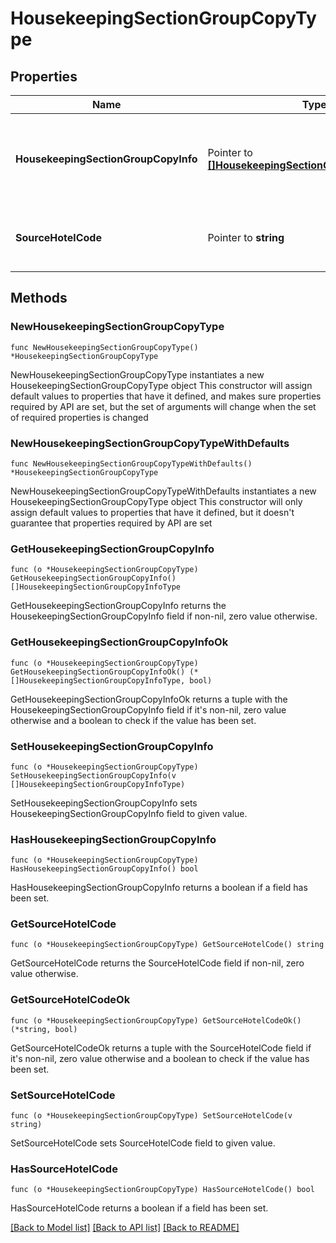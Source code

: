 # HousekeepingSectionGroupCopyType

## Properties

Name | Type | Description | Notes
------------ | ------------- | ------------- | -------------
**HousekeepingSectionGroupCopyInfo** | Pointer to [**[]HousekeepingSectionGroupCopyInfoType**](HousekeepingSectionGroupCopyInfoType.md) | List of detailed information of Housekeeping section groups to copy. | [optional] 
**SourceHotelCode** | Pointer to **string** | Source property of the Housekeeping section group. | [optional] 

## Methods

### NewHousekeepingSectionGroupCopyType

`func NewHousekeepingSectionGroupCopyType() *HousekeepingSectionGroupCopyType`

NewHousekeepingSectionGroupCopyType instantiates a new HousekeepingSectionGroupCopyType object
This constructor will assign default values to properties that have it defined,
and makes sure properties required by API are set, but the set of arguments
will change when the set of required properties is changed

### NewHousekeepingSectionGroupCopyTypeWithDefaults

`func NewHousekeepingSectionGroupCopyTypeWithDefaults() *HousekeepingSectionGroupCopyType`

NewHousekeepingSectionGroupCopyTypeWithDefaults instantiates a new HousekeepingSectionGroupCopyType object
This constructor will only assign default values to properties that have it defined,
but it doesn't guarantee that properties required by API are set

### GetHousekeepingSectionGroupCopyInfo

`func (o *HousekeepingSectionGroupCopyType) GetHousekeepingSectionGroupCopyInfo() []HousekeepingSectionGroupCopyInfoType`

GetHousekeepingSectionGroupCopyInfo returns the HousekeepingSectionGroupCopyInfo field if non-nil, zero value otherwise.

### GetHousekeepingSectionGroupCopyInfoOk

`func (o *HousekeepingSectionGroupCopyType) GetHousekeepingSectionGroupCopyInfoOk() (*[]HousekeepingSectionGroupCopyInfoType, bool)`

GetHousekeepingSectionGroupCopyInfoOk returns a tuple with the HousekeepingSectionGroupCopyInfo field if it's non-nil, zero value otherwise
and a boolean to check if the value has been set.

### SetHousekeepingSectionGroupCopyInfo

`func (o *HousekeepingSectionGroupCopyType) SetHousekeepingSectionGroupCopyInfo(v []HousekeepingSectionGroupCopyInfoType)`

SetHousekeepingSectionGroupCopyInfo sets HousekeepingSectionGroupCopyInfo field to given value.

### HasHousekeepingSectionGroupCopyInfo

`func (o *HousekeepingSectionGroupCopyType) HasHousekeepingSectionGroupCopyInfo() bool`

HasHousekeepingSectionGroupCopyInfo returns a boolean if a field has been set.

### GetSourceHotelCode

`func (o *HousekeepingSectionGroupCopyType) GetSourceHotelCode() string`

GetSourceHotelCode returns the SourceHotelCode field if non-nil, zero value otherwise.

### GetSourceHotelCodeOk

`func (o *HousekeepingSectionGroupCopyType) GetSourceHotelCodeOk() (*string, bool)`

GetSourceHotelCodeOk returns a tuple with the SourceHotelCode field if it's non-nil, zero value otherwise
and a boolean to check if the value has been set.

### SetSourceHotelCode

`func (o *HousekeepingSectionGroupCopyType) SetSourceHotelCode(v string)`

SetSourceHotelCode sets SourceHotelCode field to given value.

### HasSourceHotelCode

`func (o *HousekeepingSectionGroupCopyType) HasSourceHotelCode() bool`

HasSourceHotelCode returns a boolean if a field has been set.


[[Back to Model list]](../README.md#documentation-for-models) [[Back to API list]](../README.md#documentation-for-api-endpoints) [[Back to README]](../README.md)


